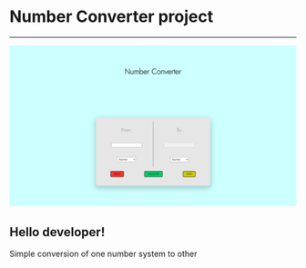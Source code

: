 <h1>Number Converter project</h1>
<hr>

![App Screenshot](https://raw.githubusercontent.com/ritwickrajmakhal/number-converter/master/designs/design%20%5BDesktop%5D.png)

## Hello developer!
Simple conversion of one number system to other